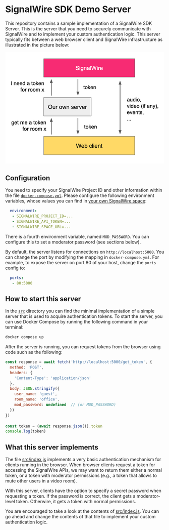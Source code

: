 # SignalWire SDK Demo Server

This repository contains a sample implementation of a SignalWire SDK Server. This is the server that you need to securely communicate with SignalWire and to implement your custom authentication logic. This server typically fits between a web browser client and SignalWire infrastructure as illustrated in the picture below:

![Client and servers](.resources/clientserver.png)

## Configuration

You need to specify your SignalWire Project ID and other information within the file [`docker-compose.yml`](docker-compose.yml). Please configure the following environment variables, whose values you can find in [your own SignalWire space](https://signalwire.com/signin):

```yaml
  environment:
   - SIGNALWIRE_PROJECT_ID=...
   - SIGNALWIRE_API_TOKEN=...
   - SIGNALWIRE_SPACE_URL=...
```

There is a fourth environment variable, named `MOD_PASSWORD`. You can configure this to set a moderator password (see sections below).

By default, the server listens for connections on `http://localhost:5000`. You can change the port by modifying the mapping in `docker-compose.yml`. For example, to expose the server on port 80 of your host, change the `ports` config to:

```yaml
  ports:
   - 80:5000
```

## How to start this server

In the [`src`](src) directory you can find the minimal implementation of a simple server that is used to acquire authentication tokens. To start the server, you can use Docker Compose by running the following command in your terminal:

```sh
docker compose up
```

After the server is running, you can request tokens from the browser using code such as the following:

```js
const response = await fetch('http://localhost:5000/get_token', {
  method: 'POST',
  headers: {
    'Content-Type': 'application/json'
  },
  body: JSON.stringify({
    user_name: 'guest',
    room_name: 'office',
    mod_password: undefined  // (or MOD_PASSWORD)
  })
})

const token = (await response.json()).token
console.log(token)
```

## What this server implements

The file [src/index.js](src/index.js) implements a very basic authentication mechanism for clients running in the browser. When browser clients request a token for accessing the SignalWire APIs, we may want to return them either a normal token, or a token with moderator permissions (e.g., a token that allows to mute other users in a video room).

With this server, clients have the option to specify a secret password when requesting a token. If the password is correct, the client gets a moderator-level token. Otherwire, it gets a token with normal permissions.

You are encouraged to take a look at the contents of [src/index.js](src/index.js). You can go ahead and change the contents of that file to implement your custom authentication logic.